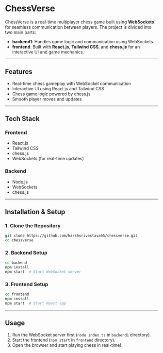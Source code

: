 # ChessVerse

ChessVerse is a real-time multiplayer chess game built using **WebSockets** for seamless communication between players. The project is divided into two main parts:

- **backend1**: Handles game logic and communication using WebSockets.
- **frontend**: Built with **React.js**, **Tailwind CSS**, and **chess.js** for an interactive UI and game mechanics.

---

## Features

- Real-time chess gameplay with WebSocket communication
- Interactive UI using React.js and Tailwind CSS
- Chess game logic powered by chess.js
- Smooth player moves and updates

---

## Tech Stack

### **Frontend**
- React.js
- Tailwind CSS
- chess.js
- WebSockets (for real-time updates)

### **Backend**
- Node.js
- WebSockets
- chess.js

---

## Installation & Setup

### **1. Clone the Repository**
```bash
git clone https://github.com/harshsrivastava05/chessverse.git
cd chessverse
```

### **2. Backend Setup**
```bash
cd backend
npm install
npm start  # Start WebSocket server
```

### **3. Frontend Setup**
```bash
cd frontend
npm install
npm start  # Start React app
```

---

## Usage

1. Run the WebSocket server first (`node index.ts` in `backend1` directory).
2. Start the frontend (`npm start` in `frontend` directory).
3. Open the browser and start playing chess in real-time!

